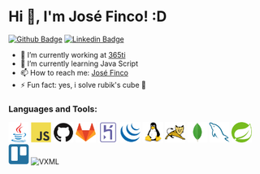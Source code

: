 # Hi 👋, I'm José Finco! :D

[![Github Badge](https://img.shields.io/badge/-Github-000?style=flat-square&logo=Github&logoColor=white&link=https://github.com/josefinco)](https://github.com/josefinco)
[![Linkedin Badge](https://img.shields.io/badge/-LinkedIn-blue?style=flat-square&logo=Linkedin&logoColor=white&link=https://br.linkedin.com/in/jos%C3%A9-finco-339335a1/)](https://br.linkedin.com/in/jos%C3%A9-finco-339335a1/)


- 🔭 I’m currently working at [365ti](https://www.365ti.com.br/)
- 🌱 I’m currently learning Java Script 
- 📫 How to reach me: [José Finco](mailto:josefinco_@ahotmail.com?subject=[GitHub]%20Contact%20Git%20Mail)
- ⚡ Fun fact: yes, i solve rubik's cube :game_die:


<h3 align="left">Languages and Tools:</h3>
 <p align="left">
  <img src="https://github.com/devicons/devicon/blob/master/icons/java/java-original.svg" alt="java" width="40" height="40"/> </a>
  <img src="https://github.com/devicons/devicon/blob/master/icons/javascript/javascript-original.svg" alt="JavaScript" width="40" height="40"/> </a>
 <img src="https://github.com/devicons/devicon/blob/master/icons/github/github-original.svg" alt="github" width="40" height="40"/> </a>
 <img src="https://github.com/devicons/devicon/blob/master/icons/gitlab/gitlab-original.svg" alt="gitlab" width="40" height="40"/> </a>
  <img src="https://github.com/devicons/devicon/blob/master/icons/heroku/heroku-original.svg" alt="heroku" width="40" height="40"/> </a>
  <img src="https://github.com/devicons/devicon/blob/master/icons/jquery/jquery-original.svg" alt="jquery" width="40" height="40"/> </a>
  <img src="https://github.com/devicons/devicon/blob/master/icons/linux/linux-original.svg" alt="linux" width="40" height="40"/> </a>
  <img src="https://github.com/devicons/devicon/blob/master/icons/tomcat/tomcat-original.svg" alt="tomcat" width="40" height="40"/> </a>
    <img src="https://github.com/devicons/devicon/blob/master/icons/mongodb/mongodb-original.svg" alt="mongo" width="40" height="40"/> </a>
	    <img src="https://github.com/devicons/devicon/blob/master/icons/mysql/mysql-original.svg" alt="Mysql" width="40" height="40"/> </a>
		<img src="https://github.com/devicons/devicon/blob/master/icons/spring/spring-original.svg" alt="spring" width="40" height="40"/> </a>
		<img src="https://github.com/devicons/devicon/blob/master/icons/trello/trello-plain.svg" alt="Trello" width="40" height="40"/> </a>
		<img src="https://cdn.fileinfo.com/img/icons/files/128/vxml-3357.png" alt="VXML" width="40" height="40"/> </a>
		</p>
